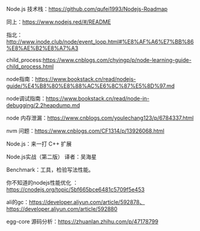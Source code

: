 Node.js 技术栈：https://github.com/qufei1993/Nodejs-Roadmap

同上：https://www.nodejs.red/#/README

指北：http://www.inode.club/node/event_loop.html#%E8%AF%A6%E7%BB%86%E8%AE%B2%E8%A7%A3

child_process:https://www.cnblogs.com/chyingp/p/node-learning-guide-child_process.html

node指南：https://www.bookstack.cn/read/nodejs-guide/%E4%B8%80%E8%88%AC%E6%8C%87%E5%8D%97.md

node调试指南：https://www.bookstack.cn/read/node-in-debugging/2.2heapdump.md

node 内存泄漏：https://www.cnblogs.com/youlechang123/p/6784337.html

nvm 问题：https://www.cnblogs.com/CF1314/p/13926068.html

Node.js：来一打 C++ 扩展

Node.js实战（第二版） 译者：吴海星

Benchmark：工具，检验写法性能。

你不知道的nodejs性能优化 ：https://cnodejs.org/topic/5bf665bce6481c5709f5e453

ali的gc：https://developer.aliyun.com/article/592878、https://developer.aliyun.com/article/592880

egg-core 源码分析：https://zhuanlan.zhihu.com/p/47178799